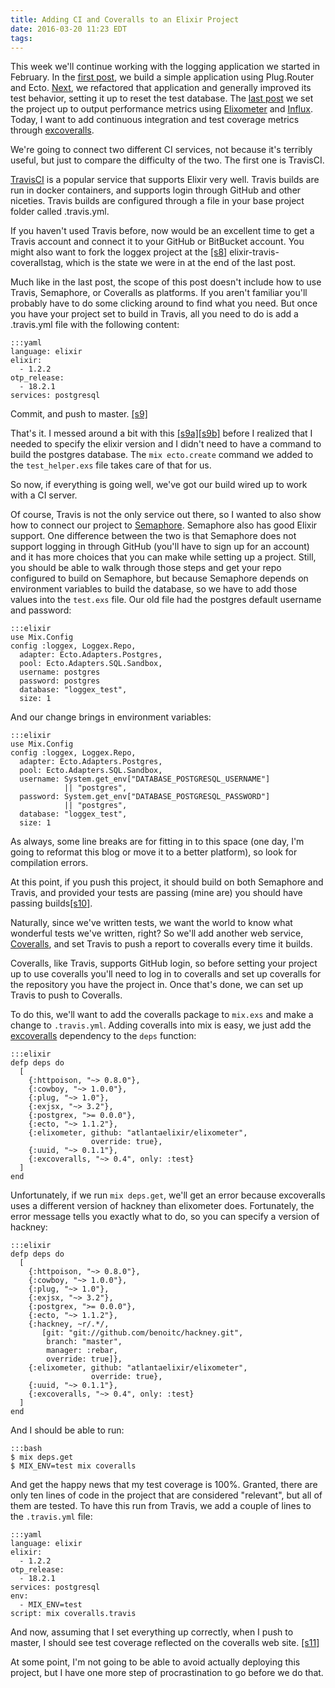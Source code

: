```yaml
---
title: Adding CI and Coveralls to an Elixir Project
date: 2016-03-20 11:23 EDT
tags:
---
```


This week we'll continue working with the logging application we started in February. In the [first post](http://www.johnpdaigle.com/complexable/2016/02/20/building-a-simple-app-with-plugrouter-and-ecto.html), we build a simple application using Plug.Router and Ecto. [Next](http://www.johnpdaigle.com/complexable/2016/03/05/resetting-a-test-database-with-ecto.html), we refactored that application and generally improved its test behavior, setting it up to reset the test database. The [last post](http://www.johnpdaigle.com/complexable/2016/03/12/elixometer-and-influxdb.html) we set the project up to output performance metrics using [Elixometer](https://github.com/pinterest/elixometer) and [Influx](https://influxdata.com/). Today, I want to add continuous integration and test coverage metrics through [excoveralls](https://github.com/parroty/excoveralls).

We're going to connect two different CI services, not because it's terribly useful, but just to compare the difficulty of the two. The first one is TravisCI. 

[TravisCI](https://travis-ci.org/) is a popular service that supports Elixir very well. Travis builds are run in docker containers, and supports login through GitHub and other niceties. Travis builds are configured through a file in your base project folder called .travis.yml.

If you haven't used Travis before, now would be an excellent time to get a Travis account and connect it to your GitHub or BitBucket account. You might also want to fork the loggex project at the [[s8]](https://github.com/philosodad/loggex/releases/tag/s8) elixir-travis-coverallstag, which is the state we were in at the end of the last post.

Much like in the last post, the scope of this post doesn't include how to use Travis, Semaphore, or Coveralls as platforms. If you aren't familiar you'll probably have to do some clicking around to find what you need. But once you have your project set to build in Travis, all you need to do is add a .travis.yml file with the following content:

    :::yaml
    language: elixir
    elixir:
      - 1.2.2
    otp_release:
      - 18.2.1
    services: postgresql

Commit, and push to master. [[s9]](https://github.com/philosodad/loggex/releases/tag/s9)

That's it. I messed around a bit with this [[s9a]](https://github.com/philosodad/loggex/releases/tag/s9a)[[s9b]](https://github.com/philosodad/loggex/releases/tag/s9b) before I realized that I needed to specify the elixir version and I didn't need to have a command to build the postgres database. The `mix ecto.create` command we added to the `test_helper.exs` file takes care of that for us.

So now, if everything is going well, we've got our build wired up to work with a CI server.

Of course, Travis is not the only service out there, so I wanted to also show how to connect our project to [Semaphore](https://semaphoreci.com). Semaphore also has good Elixir support. One difference between the two is that Semaphore does not support logging in through GitHub (you'll have to sign up for an account) and it has more choices that you can make while setting up a project. Still, you should be able to walk through those steps and get your repo configured to build on Semaphore, but because Semaphore depends on environment variables to build the database, so we have to add those values into the `test.exs` file. Our old file had the postgres default username and password:

    :::elixir
    use Mix.Config
    config :loggex, Loggex.Repo,
      adapter: Ecto.Adapters.Postgres,
      pool: Ecto.Adapters.SQL.Sandbox,
      username: postgres 
      password: postgres
      database: "loggex_test",
      size: 1

And our change brings in environment variables:

    :::elixir
    use Mix.Config
    config :loggex, Loggex.Repo,
      adapter: Ecto.Adapters.Postgres,
      pool: Ecto.Adapters.SQL.Sandbox,
      username: System.get_env["DATABASE_POSTGRESQL_USERNAME"]
                || "postgres",
      password: System.get_env["DATABASE_POSTGRESQL_PASSWORD"]
                || "postgres",
      database: "loggex_test",
      size: 1

As always, some line breaks are for fitting in to this space (one day, I'm going to reformat this blog or move it to a better platform), so look for compilation errors.

At this point, if you push this project, it should build on both Semaphore and Travis, and provided your tests are passing (mine are) you should have passing builds[[s10]](https://github.com/philosodad/loggex/releases/tag/s10).

Naturally, since we've written tests, we want the world to know what wonderful tests we've written, right? So we'll add another web service, [Coveralls](https://coveralls.io), and set Travis to push a report to coveralls every time it builds. 

Coveralls, like Travis, supports GitHub login, so before setting your project up to use coveralls you'll need to log in to coveralls and set up coveralls for the repository you have the project in. Once that's done, we can set up Travis to push to Coveralls.

To do this, we'll want to add the coveralls package to `mix.exs` and make a change to `.travis.yml`. Adding coveralls into mix is easy, we just add the [excoveralls](https://github.com/parroty/excoveralls) dependency to the `deps` function:

    :::elixir
    defp deps do
      [
        {:httpoison, "~> 0.8.0"},
        {:cowboy, "~> 1.0.0"},
        {:plug, "~> 1.0"},
        {:exjsx, "~> 3.2"},
        {:postgrex, ">= 0.0.0"},
        {:ecto, "~> 1.1.2"},
        {:elixometer, github: "atlantaelixir/elixometer", 
                      override: true},
        {:uuid, "~> 0.1.1"},
        {:excoveralls, "~> 0.4", only: :test}
      ]
    end

Unfortunately, if we run `mix deps.get`, we'll get an error because excoveralls uses a different version of hackney than elixometer does. Fortunately, the error message tells you exactly what to do, so you can specify a version of hackney:

    :::elixir 
    defp deps do
      [
        {:httpoison, "~> 0.8.0"},
        {:cowboy, "~> 1.0.0"},
        {:plug, "~> 1.0"},
        {:exjsx, "~> 3.2"},
        {:postgrex, ">= 0.0.0"},
        {:ecto, "~> 1.1.2"},
        {:hackney, ~r/.*/,
           [git: "git://github.com/benoitc/hackney.git",
            branch: "master",
            manager: :rebar,
            override: true]},
        {:elixometer, github: "atlantaelixir/elixometer",
                      override: true},
        {:uuid, "~> 0.1.1"},
        {:excoveralls, "~> 0.4", only: :test}
      ]
    end

And I should be able to run:

    :::bash
    $ mix deps.get
    $ MIX_ENV=test mix coveralls

And get the happy news that my test coverage is 100%. Granted, there are only ten lines of code in the project that are considered "relevant", but all of them are tested. To have this run from Travis, we add a couple of lines to the `.travis.yml` file:

    :::yaml
    language: elixir
    elixir:
      - 1.2.2
    otp_release:
      - 18.2.1
    services: postgresql
    env:
      - MIX_ENV=test
    script: mix coveralls.travis

And now, assuming that I set everything up correctly, when I push to master,  I should see test coverage reflected on the coveralls web site. [[s11]](https://github.com/philosodad/loggex/releases/tag/s11)

At some point, I'm not going to be able to avoid actually deploying this project, but I have one more step of procrastination to go before we do that.
